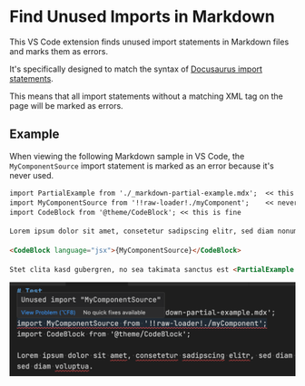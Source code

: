 # Find Unused Imports in Markdown

This VS Code extension finds unused import statements in Markdown files and marks them as errors.

It's specifically designed to match the syntax of [Docusaurus import statements](https://docusaurus.io/docs/markdown-features/react#importing-markdown).

This means that all import statements without a matching XML tag on the page will be marked as errors.

## Example

When viewing the following Markdown sample in VS Code, the `MyComponentSource` import statement is marked as an error because it's never used.

```md
import PartialExample from './_markdown-partial-example.mdx';  << this is fine
import MyComponentSource from '!!raw-loader!./myComponent';    << never used, error 
import CodeBlock from '@theme/CodeBlock'; << this is fine

Lorem ipsum dolor sit amet, consetetur sadipscing elitr, sed diam nonumy eirmod tempor invidunt ut labore et dolore magna aliquyam erat, sed diam voluptua.

<CodeBlock language="jsx">{MyComponentSource}</CodeBlock>

Stet clita kasd gubergren, no sea takimata sanctus est <PartialExample name="Sebastien" /> dolor sit amet. Lorem ipsum dolor sit amet, consetetur sadipscing elitr, sed diam nonumy eirmod tempor invidunt ut labore et dolore magna aliquyam erat, sed diam voluptua. 
```

![VS Code Screenshot](example.png)
